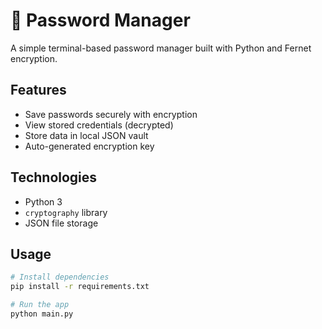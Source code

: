 # 🔐 Password Manager

A simple terminal-based password manager built with Python and Fernet encryption.

## Features
- Save passwords securely with encryption
- View stored credentials (decrypted)
- Store data in local JSON vault
- Auto-generated encryption key

## Technologies
- Python 3
- `cryptography` library
- JSON file storage

## Usage

```bash
# Install dependencies
pip install -r requirements.txt

# Run the app
python main.py